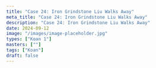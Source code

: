 ```yaml
---
title: "Case 24: Iron Grindstone Liu Walks Away"
meta_title: "Case 24: Iron Grindstone Liu Walks Away"
description: "Case 24: Iron Grindstone Liu Walks Away"
date: 2024-09-12
image: "/images/image-placeholder.jpg"
types: ["Koan 1"]
masters: [""]
tags: ["Koan"]
draft: false
---
```


